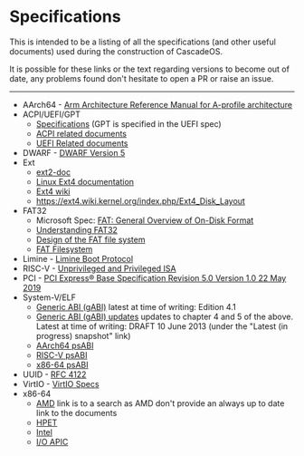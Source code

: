 # Specifications
This is intended to be a listing of all the specifications (and other useful documents) used during the construction of CascadeOS.

It is possible for these links or the text regarding versions to become out of date, any problems found don't hesitate to open a PR or raise an issue.

---

* AArch64 - [Arm Architecture Reference Manual for A-profile architecture](https://developer.arm.com/documentation/ddi0487/ja/?lang=en)
* ACPI/UEFI/GPT
  * [Specifications](https://uefi.org/specifications) (GPT is specified in the UEFI spec) 
  * [ACPI related documents](https://uefi.org/acpi)
  * [UEFI Related documents](https://uefi.org/uefi)
* DWARF - [DWARF Version 5](https://dwarfstd.org/dwarf5std.html)
* Ext
  * [ext2-doc](https://www.nongnu.org/ext2-doc/)
  * [Linux Ext4 documentation](https://www.kernel.org/doc/html/latest/filesystems/ext4/index.html)
  * [Ext4 wiki](https://ext4.wiki.kernel.org/index.php/Main_Page)
  * https://ext4.wiki.kernel.org/index.php/Ext4_Disk_Layout
* FAT32
  * Microsoft Spec: [FAT: General Overview of On-Disk Format](https://www.win.tue.nl/~aeb/linux/fs/fat/fatgen103.pdf)
  * [Understanding FAT32](https://www.pjrc.com/tech/8051/ide/fat32.html)
  * [Design of the FAT file system](https://en.wikipedia.org/wiki/Design_of_the_FAT_file_system)
  * [FAT Filesystem](http://elm-chan.org/docs/fat_e.html)
* Limine - [Limine Boot Protocol](https://github.com/limine-bootloader/limine/blob/stable/PROTOCOL.md)
* RISC-V - [Unprivileged and Privileged ISA](https://github.com/riscv/riscv-isa-manual)
* PCI - [PCI Express® Base Specification Revision 5.0 Version 1.0 22 May 2019](https://picture.iczhiku.com/resource/eetop/SYkDTqhOLhpUTnMx.pdf)
* System-V/ELF
  * [Generic ABI (gABI)](https://www.sco.com/developers/devspecs/) latest at time of writing: Edition 4.1
  * [Generic ABI (gABI) updates](https://www.sco.com/developers/gabi/) updates to chapter 4 and 5 of the above. Latest at time of writing: DRAFT 10 June 2013 (under the "Latest (in progress) snapshot" link)
  * [AArch64 psABI](https://github.com/ARM-software/abi-aa)
  * [RISC-V psABI](https://github.com/riscv-non-isa/riscv-elf-psabi-doc)
  * [x86-64 psABI](https://gitlab.com/x86-psABIs/x86-64-ABI)
* UUID - [RFC 4122](https://datatracker.ietf.org/doc/html/rfc4122)
* VirtIO - [VirtIO Specs](https://docs.oasis-open.org/virtio/virtio/)
* x86-64
  * [AMD](https://www.amd.com/en/search/documentation/hub.html#q=AMD64%20Architecture%20Programmer's%20Manual&f-amd_document_type=Programmer%20References) link is to a search as AMD don't provide an always up to date link to the documents
  * [HPET](http://www.intel.com/content/dam/www/public/us/en/documents/technical-specifications/software-developers-hpet-spec-1-0a.pdf)
  * [Intel](https://www.intel.com/content/www/us/en/developer/articles/technical/intel-sdm.html)
  * [I/O APIC](http://web.archive.org/web/20161130153145/http://download.intel.com/design/chipsets/datashts/29056601.pdf)
